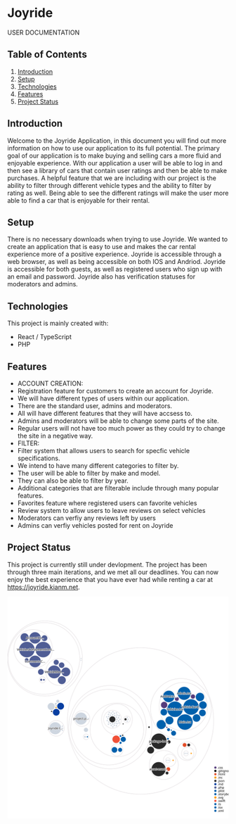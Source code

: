 # Joyride
USER DOCUMENTATION

## Table of Contents
1. [Introduction](#intro)
2. [Setup](#set)
3. [Technologies](#tech)
4. [Features](#feat)
5. [Project Status](#status)


## Introduction <a name="intro"></a>
Welcome to the Joyride Application, in this document you will find out more information on how to use our application to its full potential. The primary goal of our application
is to make buying and selling cars a more fluid and enjoyable experience. With our application a user will be able to log in and then see a library of cars that contain user
ratings and then be able to make purchases. A helpful feature that we are including with our project is the ability to filter through different vehicle types and the ability to
filter by rating as well. Being able to see the different ratings will make the user more able to find a car that is enjoyable for their rental. 

<a name="set"></a>
## Setup
There is no necessary downloads when trying to use Joyride. We wanted to create an application that is easy to use and makes the car rental experience more of a positive experience.  Joyride is accessible through a web browser, as well as being accessible on both IOS and Andriod. Joyride is accessible
for both guests, as well as registered users who sign up with an email and password. Joyride also has verification statuses for moderators and admins.

<a name="tech"></a>
## Technologies
This project is mainly created with:
* React / TypeScript
* PHP

<a name="feat"></a>
## Features
* ACCOUNT CREATION:
* Registration feature for customers to create an account for Joyride.
* We will have different types of users within our application.
* There are the standard user, admins and moderators.
* All will have different features that they will have accsess to. 
* Admins and moderators will be able to change some parts of the site.
* Regular users will not have too much power as they could try to change the site in a negative way.
* FILTER:
* Filter system that allows users to search for specfic vehicle specifications.
* We intend to have many different categories to filter by.
* The user will be able to filter by make and model.
* They can also be able to filter by year. 
* Additional categories that are filterable include through many popular features.
* Favorites feature where registered users can favorite vehicles
* Review system to allow users to leave reviews on select vehicles
* Moderators can verfiy any reviews left by users
* Admins can verfiy vehicles posted for rent on Joyride

<a name="status"></a>
## Project Status
This project is currently still under devlopment. The project has been through three main iterations, and we met all our deadlines. You can now enjoy the best experience that you have ever had while renting a car at https://joyride.kianm.net.

![Visualization of the codebase](./diagram.svg)
